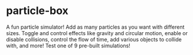 # particle-box
A fun particle simulator! Add as many particles as you want with different sizes. Toggle and control effects like gravity and circular motion, enable or disable collisions, control the flow of time, add various objects to collide with, and more! Test one of 9 pre-built simulations!
